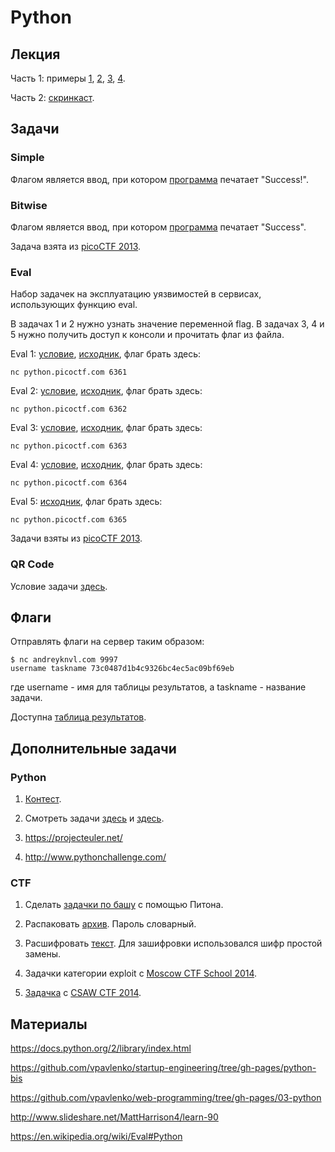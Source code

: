 Python
======

## Лекция

Часть 1: примеры
[1](https://github.com/xairy/mipt-ctf/blob/master/02-python/examples/examples_1.py),
[2](https://github.com/xairy/mipt-ctf/blob/master/02-python/examples/examples_2.py),
[3](https://github.com/xairy/mipt-ctf/blob/master/02-python/examples/examples_3.py),
[4](https://github.com/xairy/mipt-ctf/blob/master/02-python/examples/examples_4.py).

Часть 2: [скринкаст](https://www.youtube.com/watch?v=O6bT3oEAbfA).

## Задачи

### Simple

Флагом является ввод, при котором [программа](https://github.com/xairy/mipt-ctf/blob/master/02-python/tasks/simple.py) печатает "Success!".

### Bitwise

Флагом является ввод, при котором [программа](https://github.com/xairy/mipt-ctf/blob/master/02-python/tasks/bitwise.py) печатает "Success".

Задача взята из [picoCTF 2013](https://2013.picoctf.com).

### Eval

Набор задачек на эксплуатацию уязвимостей в сервисах, использующих функцию eval.

В задачах 1 и 2 нужно узнать значение переменной flag.
В задачах 3, 4 и 5 нужно получить доступ к консоли и прочитать флаг из файла.


Eval 1: [условие](https://2013.picoctf.com/problems/pyeval/stage1.html), [исходник](https://github.com/xairy/mipt-ctf/blob/master/02-python/tasks/eval1.py), флаг брать здесь:
```
nc python.picoctf.com 6361
```

Eval 2: [условие](https://2013.picoctf.com/problems/pyeval/stage2.html), [исходник](https://github.com/xairy/mipt-ctf/blob/master/02-python/tasks/eval2.py), флаг брать здесь:
```
nc python.picoctf.com 6362
```

Eval 3: [условие](https://2013.picoctf.com/problems/pyeval/stage3.html), [исходник](https://github.com/xairy/mipt-ctf/blob/master/02-python/tasks/eval3.py), флаг брать здесь:
```
nc python.picoctf.com 6363
```

Eval 4: [условие](https://2013.picoctf.com/problems/pyeval/stage4.html), [исходник](https://github.com/xairy/mipt-ctf/blob/master/02-python/tasks/eval4.py), флаг брать здесь:
```
nc python.picoctf.com 6364
```

Eval 5: [исходник](https://github.com/xairy/mipt-ctf/blob/master/02-python/tasks/eval5.py), флаг брать здесь:
```
nc python.picoctf.com 6365
```

Задачи взяты из [picoCTF 2013](https://2013.picoctf.com).

### QR Code

Условие задачи [здесь](https://github.com/xairy/mipt-ctf/tree/master/02-python/tasks/qrcode).


## Флаги

Отправлять флаги на сервер таким образом:
```
$ nc andreyknvl.com 9997
username taskname 73c0487d1b4c9326bc4ec5ac09bf69eb
```
где username - имя для таблицы результатов, а taskname - название задачи.

Доступна [таблица результатов](https://andreyknvl.com/mipt-ctf).


## Дополнительные задачи

### Python

1. [Контест](http://93.175.29.91:8202/cgi-bin/new-register?contest_id=300204).

2. Смотреть задачи [здесь](https://github.com/vpavlenko/startup-engineering/tree/gh-pages/python-bis) и [здесь](https://github.com/vpavlenko/web-programming/tree/gh-pages/03-python).

3. https://projecteuler.net/

4. http://www.pythonchallenge.com/

### CTF

1. Сделать [задачки по башу](https://github.com/xairy/mipt-ctf/tree/master/01-bash) с помощью Питона.

2. Распаковать [архив](https://github.com/xairy/mipt-ctf/blob/master/02-python/tasks/brute.zip). Пароль словарный.

3. Расшифровать [текст](https://github.com/xairy/mipt-ctf/blob/master/02-python/tasks/encrypted.txt). Для зашифровки использовался шифр простой замены.

4. Задачки категории exploit с [Moscow CTF School 2014](http://ctf.cs.msu.ru:9911/index).

5. [Задачка](https://github.com/xairy/mipt-ctf/blob/master/02-python/tasks/exec.py) с [CSAW CTF 2014](https://ctf.isis.poly.edu/).


## Материалы

https://docs.python.org/2/library/index.html

https://github.com/vpavlenko/startup-engineering/tree/gh-pages/python-bis

https://github.com/vpavlenko/web-programming/tree/gh-pages/03-python

http://www.slideshare.net/MattHarrison4/learn-90

https://en.wikipedia.org/wiki/Eval#Python
